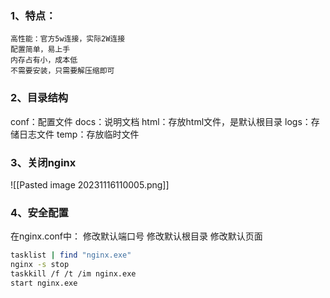 ### 1、特点：
	高性能：官方5w连接，实际2W连接
	配置简单，易上手
	内存占有小，成本低    
	不需要安装，只需要解压缩即可
### 2、目录结构
conf：配置文件
docs：说明文档
html：存放html文件，是默认根目录
logs：存储日志文件
temp：存放临时文件
### 3、关闭nginx

![[Pasted image 20231116110005.png]]
### 4、安全配置
在nginx.conf中：
	修改默认端口号
	修改默认根目录
	修改默认页面
```bash
tasklist | find "nginx.exe"
nginx -s stop
taskkill /f /t /im nginx.exe
start nginx.exe
```